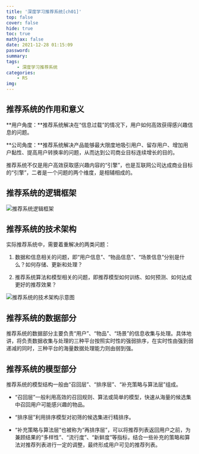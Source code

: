 ```yaml
---
title: '深度学习推荐系统[ch01]'
top: false
cover: false
hide: true
toc: true
mathjax: false
date: 2021-12-28 01:15:09
password:
summary:
tags:
    - 深度学习推荐系统
categories:
    - RS
img:
---
```


## 推荐系统的作用和意义

**用户角度：**推荐系统解决在“信息过载”的情况下，用户如何高效获得感兴趣信息的问题。

**公司角度：**推荐系统解决产品能够最大限度地吸引用户、留存用户、增加用户黏性、提高用户转换率的问题，从而达到公司商业目标连续增长的目的。

推荐系统不仅是用户高效获取感兴趣内容的“引擎”，也是互联网公司达成商业目标的“引擎”，二者是一个问题的两个维度，是相辅相成的。

## 推荐系统的逻辑框架

![推荐系统逻辑框架](https://cdn.jsdelivr.net/gh/ADCa97/images/img/推荐系统逻辑框架.png)

## 推荐系统的技术架构

实际推荐系统中，需要着重解决的两类问题：

1. 数据和信息相关的问题，即“用户信息”、“物品信息”、“场景信息”分别是什么？如何存储、更新和处理？

2. 推荐系统算法和模型相关的问题，即推荐模型如何训练、如何预测、如何达成更好的推荐效果？

![推荐系统的技术架构示意图](https://cdn.jsdelivr.net/gh/ADCa97/images/img/推荐系统的技术架构示意图.png)

## 推荐系统的数据部分

推荐系统的数据部分主要负责“用户”、“物品”、“场景”的信息收集与处理。具体地讲，将负责数据收集与处理的三种平台按照实时性的强弱排序，在实时性由强到弱递减的同时，三种平台的海量数据处理能力则由弱到强。

## 推荐系统的模型部分

推荐系统的模型结构一般由“召回层”、“排序层”、“补充策略与算法层”组成。

+ “召回层”一般利用高效的召回规则、算法或简单的模型，快速从海量的候选集中召回用户可能感兴趣的物品。

+ “排序层”利用排序模型对初筛的候选集进行精排序。

+ “补充策略与算法层”也被称为“再排序层”，可以将推荐列表返回用户之前，为兼顾结果的“多样性”、“流行度”、“新鲜度”等指标，结合一些补充的策略和算法对推荐列表进行一定的调整，最终形成用户可见的推荐列表。 

